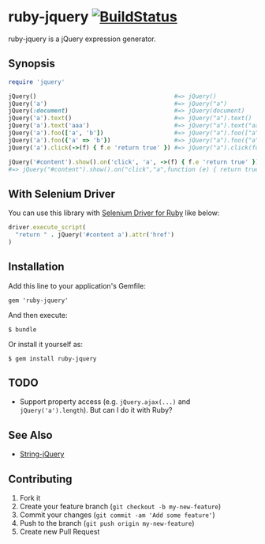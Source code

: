 # ruby-jquery  [![BuildStatus](https://secure.travis-ci.org/kentaro/ruby-jquery.png)](http://travis-ci.org/kentaro/ruby-jquery)

ruby-jquery is a jQuery expression generator.

## Synopsis

```ruby
require 'jquery'

jQuery()                                       #=> jQuery()
jQuery('a')                                    #=> jQuery("a")
jQuery(:document)                              #=> jQuery(document)
jQuery('a').text()                             #=> jQuery("a").text()
jQuery('a').text('aaa')                        #=> jQuery("a").text("aaa")
jQuery('a').foo(['a', 'b'])                    #=> jQuery("a").foo(["a","b"])
jQuery('a').foo({'a' => 'b'})                  #=> jQuery("a").foo({"a":"b"})
jQuery('a').click(->(f) { f.e 'return true' }) #=> jQuery("a").click(function (e) { return true })

jQuery('#content').show().on('click', 'a', ->(f) { f.e 'return true' })
#=> jQuery("#content").show().on("click","a",function (e) { return true })
```

## With Selenium Driver

You can use this library with [Selenium Driver for Ruby](http://code.google.com/p/selenium/wiki/RubyBindings) like below:

```ruby
driver.execute_script(
  "return " . jQuery('#content a').attr('href')
)
```

## Installation

Add this line to your application's Gemfile:

    gem 'ruby-jquery'

And then execute:

    $ bundle

Or install it yourself as:

    $ gem install ruby-jquery

## TODO

  * Support property access (e.g. `jQuery.ajax(...)` and `jQuery('a').length`). But can I do it with Ruby?

## See Also

  * [String-jQuery](https://github.com/motemen/String-jQuery)

## Contributing

1. Fork it
2. Create your feature branch (`git checkout -b my-new-feature`)
3. Commit your changes (`git commit -am 'Add some feature'`)
4. Push to the branch (`git push origin my-new-feature`)
5. Create new Pull Request

